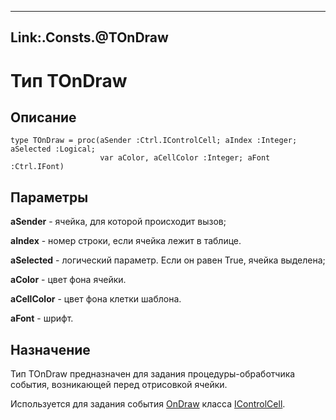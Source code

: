 ﻿---
Link:.Consts.@TOnDraw
---

# Тип TOnDraw

## Описание

    type TOnDraw = proc(aSender :Ctrl.IControlCell; aIndex :Integer; aSelected :Logical;
                        var aColor, aCellColor :Integer; aFont :Ctrl.IFont)

## Параметры

**aSender** - ячейка, для которой происходит вызов;

**aIndex** - номер строки, если ячейка лежит в таблице.

**aSelected** - логический параметр. Если он равен True, ячейка выделена;

**aColor** - цвет фона ячейки.

**aCellColor** - цвет фона клетки шаблона.

**aFont** - шрифт.

## Назначение

Тип TOnDraw предназначен для задания процедуры-обработчика события,
возникающей перед отрисовкой ячейки.

Используется для задания события [OnDraw](topic:.Custom.ComClasses.Ctrl.IControlCell.OnDraw)
класса [IControlCell](topic:.Custom.ComClasses.Ctrl.IControlCell.Default).
